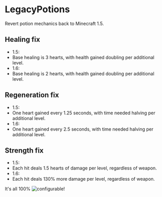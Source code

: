 # LegacyPotions
Revert potion mechanics back to Minecraft 1.5.

## Healing fix
* 1.5:
 * Base healing is 3 hearts, with health gained doubling per additional level.
* 1.6:
 * Base healing is 2 hearts, with health gained doubling per additional level.

## Regeneration fix
* 1.5:
 * One heart gained every 1.25 seconds, with time needed halving per additional level.
* 1.6:
 * One heart gained every 2.5 seconds, with time needed halving per additional level.

## Strength fix
* 1.5:
 * Each hit deals 1.5 hearts of damage per level, regardless of weapon.
* 1.6:
 * Each hit deals 130% more damage per level, regardless of weapon.

It's all 100% ![configurable](https://github.com/HunterGPlays/LegacyPotions/blob/master/src/main/resources/config.yml)!
